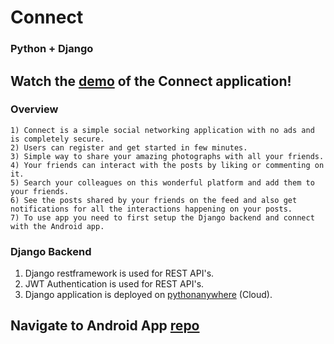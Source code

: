 # Connect
### Python + Django
## Watch the <a href="https://photos.app.goo.gl/rQqGsjjTXUZ39oeK8">demo</a> of the Connect application!
### Overview
    1) Connect is a simple social networking application with no ads and is completely secure.
    2) Users can register and get started in few minutes. 
    3) Simple way to share your amazing photographs with all your friends. 
    4) Your friends can interact with the posts by liking or commenting on it.
    5) Search your colleagues on this wonderful platform and add them to your friends.
    6) See the posts shared by your friends on the feed and also get notifications for all the interactions happening on your posts.
    7) To use app you need to first setup the Django backend and connect with the Android app.
    
### Django Backend
   1) Django restframework is used for REST API's.
   2) JWT Authentication is used for REST API's.
   3) Django application is deployed on <a href="https://www.pythonanywhere.com/">pythonanywhere</a> (Cloud).
   
## Navigate to Android App <a href="https://github.com/akshay1997feb/Connect-Android">repo</a>
  
